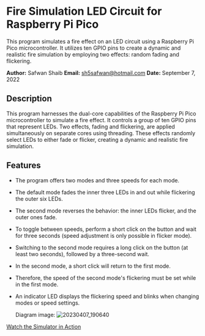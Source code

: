 # Fire Simulation LED Circuit for Raspberry Pi Pico

This program simulates a fire effect on an LED circuit using a Raspberry Pi Pico microcontroller. It utilizes ten GPIO pins to create a dynamic and realistic fire simulation by employing two effects: random fading and flickering.

**Author:** Safwan Shaib
**Email:** sh5safwan@hotmail.com
**Date:** September 7, 2022

## Description

This program harnesses the dual-core capabilities of the Raspberry Pi Pico microcontroller to simulate a fire effect. It controls a group of ten GPIO pins that represent LEDs. Two effects, fading and flickering, are applied simultaneously on separate cores using threading. These effects randomly select LEDs to either fade or flicker, creating a dynamic and realistic fire simulation.

## Features

- The program offers two modes and three speeds for each mode.
- The default mode fades the inner three LEDs in and out while flickering the outer six LEDs.
- The second mode reverses the behavior: the inner LEDs flicker, and the outer ones fade.
- To toggle between speeds, perform a short click on the button and wait for three seconds (speed adjustment is only possible in flicker mode).
- Switching to the second mode requires a long click on the button (at least two seconds), followed by a three-second wait.
- In the second mode, a short click will return to the first mode.
- Therefore, the speed of the second mode's flickering must be set while in the first mode.
- An indicator LED displays the flickering speed and blinks when changing modes or speed settings.

  Diagram image:
![20230407_190640](https://github.com/SafwanShaib3815/My_micropython_lib/assets/73716969/1a4bad08-7a2c-4386-be58-9f37c8ad8baa)

[Watch the Simulator in Action](https://www.youtube.com/watch?v=yourvideoid)
